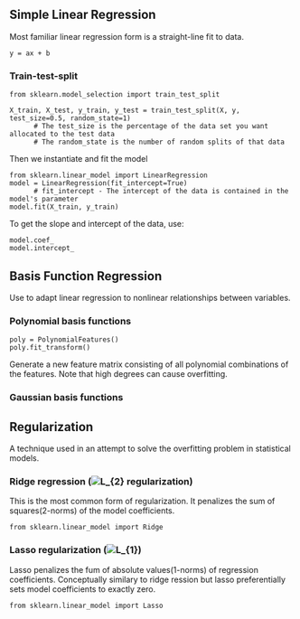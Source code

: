 ## Simple Linear Regression
Most familiar linear regression form is a straight-line fit to data.
```
y = ax + b
```

### Train-test-split
```
from sklearn.model_selection import train_test_split

X_train, X_test, y_train, y_test = train_test_split(X, y, test_size=0.5, random_state=1)
      # The test_size is the percentage of the data set you want allocated to the test data
      # The random_state is the number of random splits of that data
```
Then we instantiate and fit the model
```
from sklearn.linear_model import LinearRegression
model = LinearRegression(fit_intercept=True)
      # fit_intercept - The intercept of the data is contained in the model's parameter
model.fit(X_train, y_train)
```
To get the slope and intercept of the data, use:
```
model.coef_
model.intercept_
```

## Basis Function Regression
Use to adapt linear regression to nonlinear relationships between variables.

### Polynomial basis functions
```from sklearn.preprocessing import PolynomialFeatures
poly = PolynomialFeatures()
poly.fit_transform()
```
Generate a new feature matrix consisting of all polynomial combinations of the features. Note that high degrees can cause overfitting.

### Gaussian basis functions

## Regularization
A technique used in an attempt to solve the overfitting problem in statistical models.

### Ridge regression (<img src="https://latex.codecogs.com/svg.latex?L_{2}" title="L_{2}" /> regularization)
This is the most common form of regularization. It penalizes the sum of squares(2-norms) of the model coefficients.
```
from sklearn.linear_model import Ridge
```
### Lasso regularization (<img src="https://latex.codecogs.com/svg.latex?L_{1}" title="L_{1}" />)
Lasso penalizes the fum of absolute values(1-norms) of regression coefficients. Conceptually similary to ridge ression but lasso
preferentially sets model coefficients to exactly zero.
```
from sklearn.linear_model import Lasso
```
